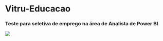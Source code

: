 # Vitru-Educacao
### Teste para seletiva de emprego na área de Analista de Power BI
<img src="\empresa vitru\case.png">
